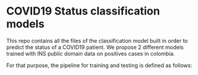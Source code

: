 # COVID19 Status classification models

This repo contains all the files of the classification model built in order to predict the status of a COVID19 patient. We propose 2 different models trained with INS public domain data on positives cases in colombia.

For that purpose, the pipeline for training and testing is defined as follows:

